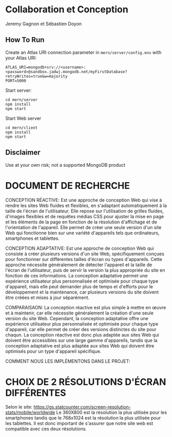 # Collaboration et Conception
 Jeremy Gagnon et Sébastien Doyon
## How To Run
Create an Atlas URI connection parameter in `mern/server/config.env` with your Atlas URI:
```
ATLAS_URI=mongodb+srv://<username>:<password>@sandbox.jadwj.mongodb.net/myFirstDatabase?retryWrites=true&w=majority
PORT=5000
```

Start server:
```
cd mern/server
npm install
npm start
```

Start Web server
```
cd mern/client
npm install
npm start
```

## Disclaimer

Use at your own risk; not a supported MongoDB product

# DOCUMENT DE RECHERCHE
CONCEPTION RÉACTIVE:
Est une approche de conception Web qui vise à rendre les sites Web fluides et flexibles, en s'adaptant automatiquement à la taille de l'écran de l'utilisateur. Elle repose sur l'utilisation de grilles fluides, d'images flexibles et de requêtes médias CSS pour ajuster la mise en page et les éléments de la page en fonction de la résolution d'affichage et de l'orientation de l'appareil. Elle permet de créer une seule version d'un site Web qui fonctionne bien sur une variété d'appareils tels que ordinateurs, smartphones et tablettes.

CONCEPTION ADAPTATIVE:
Est une approche de conception Web qui consiste à créer plusieurs versions d'un site Web, spécifiquement conçues pour fonctionner sur différentes tailles d'écran ou types d'appareils. Cette approche nécessite généralement de détecter l'appareil et la taille de l'écran de l'utilisateur, puis de servir la version la plus appropriée du site en fonction de ces informations. La conception adaptative permet une expérience utilisateur plus personnalisée et optimisée pour chaque type d'appareil, mais elle peut demander plus de temps et d'efforts pour le développement et la maintenance, car plusieurs versions du site doivent être créées et mises à jour séparément.

COMPARAISAON:
La conception réactive est plus simple à mettre en œuvre et à maintenir, car elle nécessite généralement la création d'une seule version du site Web. Cependant, la conception adaptative offre une expérience utilisateur plus personnalisée et optimisée pour chaque type d'appareil, car elle permet de créer des versions distinctes du site pour chaqun. La conception réactive est donc plus adaptée aux sites Web qui doivent être accessibles sur une large gamme d'appareils, tandis que la conception adaptative est plus adaptée aux sites Web qui doivent être optimisés pour un type d'appareil spécifique.

COMMENT NOUS LES IMPLÉMENTONS DANS LE PROJET:

# CHOIX DE 2 RÉSOLUTIONS D'ÉCRAN DIFFÉRENTES
Selon le site: https://gs.statcounter.com/screen-resolution-stats/mobile/worldwide
Le 360X800 est la résolution la plus utilisée pour les smartphones tandis que le 768x1024 est la résolution la plus utilisée pour les tablettes.
Il est donc important de s'assurer que notre site web est compatible avec ces deux résolutions.
